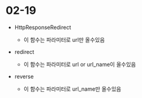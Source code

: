 # 02-19



* HttpResponseRedirect
  * 이 함수는 파라미터로 url만 올수있음

* redirect
  * 이 함수는 파라미터로 url or url_name이 올수있음
* reverse
  * 이 함수는 파라미터로 url_name만 올수있음